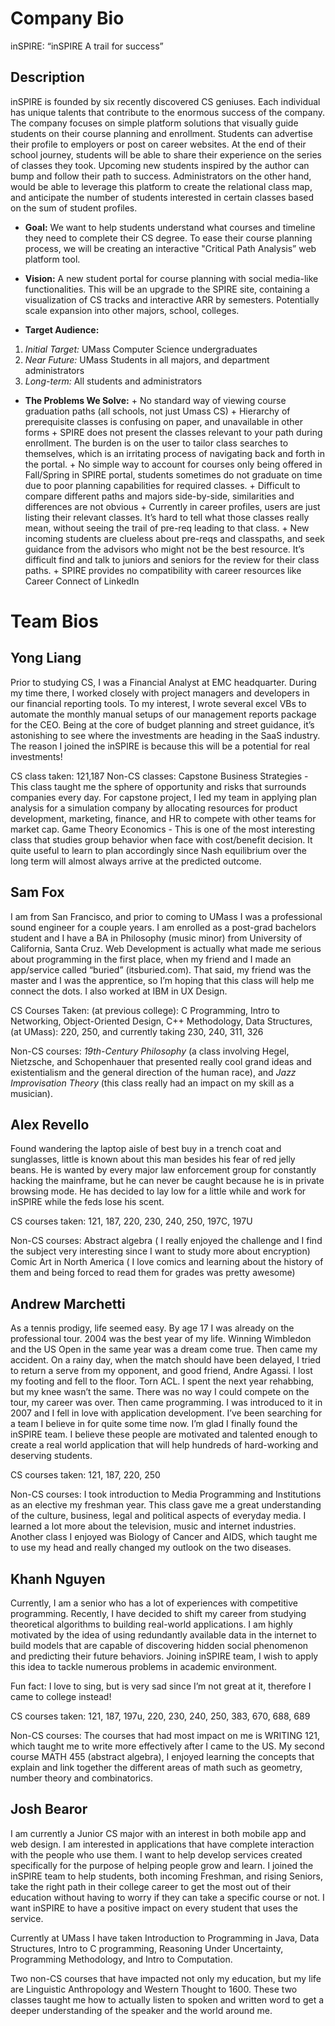 Company Bio
===========
inSPIRE: “inSPIRE A trail for success”
        
Description
---------------
inSPIRE is founded by six recently discovered CS geniuses. Each individual has unique talents that contribute to the enormous success of the company. The company focuses on simple platform solutions that visually guide students on their course planning and enrollment. Students can advertise their profile to employers or post on career websites. At the end of their school journey, students will be able to share their experience on the series of classes they took. Upcoming new students inspired by the author can bump and follow their path to success. Administrators on the other hand, would be able to leverage this platform to create the relational class map, and anticipate the number of students interested in certain classes based on the sum of student profiles. 

+    **Goal:** We want to help students understand what courses and timeline they need to complete their CS degree. To ease their course planning process, we will be creating an interactive "Critical Path Analysis” web platform tool.

+    **Vision:** A new student portal for course planning with social media-like functionalities. This will be an upgrade to the SPIRE site, containing a visualization of CS tracks and interactive ARR by semesters. Potentially scale expansion into other majors, school, colleges.

+    **Target Audience:** 
1.    *Initial Target:* UMass Computer Science undergraduates
2.    *Near Future:* UMass Students in all majors, and department administrators
3.    *Long-term:* All students and administrators

+    **The Problems We Solve:** 
    +    No standard way of viewing course graduation paths (all schools, not just Umass CS)
    +    Hierarchy of prerequisite classes is confusing on paper, and unavailable in other forms
    +    SPIRE does not present the classes relevant to your path during enrollment. The burden is on the user to tailor class searches to themselves, which is an irritating process of navigating back and forth in the portal. 
    +    No simple way to account for courses only being offered in Fall/Spring in SPIRE portal, students sometimes do not graduate on time due to poor planning capabilities for required classes.
    +    Difficult to compare different paths and majors side-by-side, similarities and differences are not obvious
    +    Currently in career profiles, users are just listing their relevant classes. It’s hard to tell what those classes really mean, without seeing the trail of pre-req leading to that class.
    +    New incoming students are clueless about pre-reqs and classpaths, and seek guidance from the advisors who might not be the best resource. It’s difficult find and talk to juniors and seniors for the review for their class paths.
    +    SPIRE provides no compatibility with career resources like Career Connect of LinkedIn


Team Bios
=========

Yong Liang
----------------
Prior to studying CS, I was a Financial Analyst at EMC headquarter. During my time there, I worked closely with project managers and developers in our financial reporting tools. To my interest, I wrote several excel VBs to automate the monthly manual setups of our management reports package for the CEO. Being at the core of budget planning and street guidance, it’s astonishing to see where the investments are heading in the SaaS industry. The reason I joined the inSPIRE is because this will be a potential for real investments!

CS class taken: 121,187
Non-CS classes: 
Capstone Business Strategies - This class taught me the sphere of opportunity and risks that surrounds companies every day. For capstone project, I led my team in applying plan analysis for a simulation company by allocating resources for product development, marketing, finance, and HR to compete with other teams for market cap.
Game Theory Economics - This is one of the most interesting class that studies group behavior when face with cost/benefit decision. It quite useful to learn to plan accordingly since Nash equilibrium over the long term will almost always arrive at the predicted outcome.


Sam Fox
------------
I am from San Francisco, and prior to coming to UMass I was a professional sound engineer for a couple years. I am enrolled as a post-grad bachelors student and I have a BA in Philosophy (music minor) from University of California, Santa Cruz. Web Development is actually what made me serious about programming in the first place, when my friend and I made an app/service called “buried” (itsburied.com). That said, my friend was the master and I was the apprentice, so I’m hoping that this class will help me connect the dots. I also worked at IBM in UX Design. 

CS Courses Taken: (at previous college): C Programming, Intro to Networking, Object-Oriented Design, C++ Methodology, Data Structures, (at UMass): 220, 250, and currently taking 230, 240, 311, 326

Non-CS courses: *19th-Century Philosophy* (a class involving Hegel, Nietzsche, and Schopenhauer that presented really cool grand ideas and existentialism and the general direction of the human race), and *Jazz Improvisation Theory* (this class really had an impact on my skill as a musician). 


Alex Revello 
-----------------
Found wandering the laptop aisle of best buy in a trench coat and sunglasses, little is known about this man besides his fear of red jelly beans. He is wanted by every major law enforcement group for constantly hacking the mainframe, but he can never be caught because he is in private browsing mode. He has decided to lay low for a little while and work for inSPIRE while the feds lose his scent.

CS courses taken: 121, 187, 220, 230, 240, 250, 197C, 197U

Non-CS courses: Abstract algebra ( I really enjoyed the challenge and I find the subject very interesting since I want to study more about encryption) Comic Art in North America ( I love comics and learning about the history of them and being forced to read them for grades was pretty awesome)



Andrew Marchetti
------------------------
As a tennis prodigy, life seemed easy. By age 17 I was already on the professional tour. 2004 was the best year of my life. Winning Wimbledon and the US Open in the same year was a dream come true. Then came my accident. On a rainy day, when the match should have been delayed, I tried to return a serve from my opponent, and good friend, Andre Agassi. I lost my footing and fell to the floor. Torn ACL. I spent the next year rehabbing, but my knee wasn’t the same. There was no way I could compete on the tour, my career was over. Then came programming. I was introduced to it in 2007 and I fell in love with application development. I’ve been searching for a team I believe in for quite some time now. I’m glad I finally found the inSPIRE team. I believe these people are motivated and talented enough to create a real world application that will help hundreds of hard-working and deserving students.


CS courses taken: 121, 187, 220, 250

Non-CS courses: I took introduction to Media Programming and Institutions as an elective my freshman year. This class gave me a great understanding of the culture, business, legal and political aspects of everyday media. I learned a lot more about the television, music and internet industries. Another class I enjoyed was Biology of Cancer and AIDS, which taught me to use my head and really changed my outlook on the two diseases.



Khanh Nguyen
--------------------
Currently, I am a senior who has a lot of experiences with competitive programming. Recently, I have decided to shift my career from studying theoretical algorithms to building real-world applications. I am highly motivated by the idea of using redundantly available data in the internet to build models that are capable of discovering hidden social phenomenon and predicting their future behaviors. Joining inSPIRE team, I wish to apply this idea to tackle numerous problems in academic environment. 

Fun fact: I love to sing, but is very sad since I’m not great at it, therefore I came to college instead!

CS courses taken: 121, 187, 197u, 220, 230, 240, 250, 383, 670, 688, 689

Non-CS courses: The courses that had most impact on me is WRITING 121, which taught me to write more effectively after I came to the US. My second course MATH 455 (abstract algebra), I enjoyed learning the concepts that explain and link together the different areas of math such as geometry, number theory and combinatorics.  

Josh Bearor
-----------------

I am currently a Junior CS major with an interest in both mobile app and web design.  I am interested in applications that have complete interaction with the people who use them.  I want to help develop services created specifically for the purpose of helping people grow and learn.  I joined the inSPIRE team to help students, both incoming Freshman, and rising Seniors, take the right path in their college career to get the most out of their education without having to worry if they can take a specific course or not.  I want inSPIRE to have a positive impact on every student that uses the service.

Currently at UMass I have taken Introduction to Programming in Java, Data Structures, Intro to C programming, Reasoning Under Uncertainty, Programming Methodology, and Intro to Computation.

Two non-CS courses that have impacted not only my education, but my life are Linguistic Anthropology and Western Thought to 1600.  These two classes taught me how to actually listen to spoken and written word to get a deeper understanding of the speaker and the world around me.
